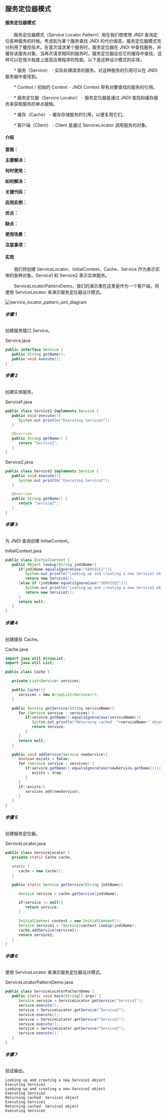 ## **服务定位器模式**

#### **服务定位器模式**

　　服务定位器模式（Service Locator Pattern）用在我们想使用 JNDI 查询定位各种服务的时候。考虑到为某个服务查找 JNDI 的代价很高，服务定位器模式充分利用了缓存技术。在首次请求某个服务时，服务定位器在 JNDI 中查找服务，并缓存该服务对象。当再次请求相同的服务时，服务定位器会在它的缓存中查找，这样可以在很大程度上提高应用程序的性能。以下是这种设计模式的实体。

　　* 服务（Service） - 实际处理请求的服务。对这种服务的引用可以在 JNDI 服务器中查找到。

　　* Context / 初始的 Context - JNDI Context 带有对要查找的服务的引用。

　　* 服务定位器（Service Locator） - 服务定位器是通过 JNDI 查找和缓存服务来获取服务的单点接触。

　　* 缓存（Cache） - 缓存存储服务的引用，以便复用它们。

　　* 客户端（Client） - Client 是通过 ServiceLocator 调用服务的对象。

#### **介绍**

**意图：** 
        
**主要解决：** 

**何时使用：** 

**如何解决：** 
          
**关键代码：** 

**应用实例：** 

**优点：** 

**缺点：** 

**使用场景：** 

**注意事项：** 

#### **实现**

　　我们将创建 ServiceLocator、InitialContext、Cache、Service 作为表示实体的各种对象。Service1 和 Service2 表示实体服务。

　　ServiceLocatorPatternDemo，我们的演示类在这里是作为一个客户端，将使用 ServiceLocator 来演示服务定位器设计模式。

![service_locator_pattern_uml_diagram](../../../../../res/service_locator_pattern_uml_diagram.jpg)

###### **步骤 1**

创建服务接口 Service。

Service.java

```java
public interface Service {
   public String getName();
   public void execute();
}
```

###### **步骤 2**

创建实体服务。

Service1.java

```java
public class Service1 implements Service {
   public void execute(){
      System.out.println("Executing Service1");
   }

   @Override
   public String getName() {
      return "Service1";
   }
}
```

Service2.java

```java
public class Service2 implements Service {
   public void execute(){
      System.out.println("Executing Service2");
   }

   @Override
   public String getName() {
      return "Service2";
   }
}
```

###### **步骤 3**

为 JNDI 查询创建 InitialContext。

InitialContext.java

```java
public class InitialContext {
   public Object lookup(String jndiName){
      if(jndiName.equalsIgnoreCase("SERVICE1")){
         System.out.println("Looking up and creating a new Service1 object");
         return new Service1();
      }else if (jndiName.equalsIgnoreCase("SERVICE2")){
         System.out.println("Looking up and creating a new Service2 object");
         return new Service2();
      }
      return null;     
   }
}
```

###### **步骤 4**

创建缓存 Cache。

Cache.java

```java
import java.util.ArrayList;
import java.util.List;

public class Cache {

   private List<Service> services;

   public Cache(){
      services = new ArrayList<Service>();
   }

   public Service getService(String serviceName){
      for (Service service : services) {
         if(service.getName().equalsIgnoreCase(serviceName)){
            System.out.println("Returning cached  "+serviceName+" object");
            return service;
         }
      }
      return null;
   }

   public void addService(Service newService){
      boolean exists = false;
      for (Service service : services) {
         if(service.getName().equalsIgnoreCase(newService.getName())){
            exists = true;
         }
      }
      if(!exists){
         services.add(newService);
      }
   }
}
```

###### **步骤 5**

创建服务定位器。

ServiceLocator.java

```java
public class ServiceLocator {
   private static Cache cache;

   static {
      cache = new Cache();       
   }

   public static Service getService(String jndiName){

      Service service = cache.getService(jndiName);

      if(service != null){
         return service;
      }

      InitialContext context = new InitialContext();
      Service service1 = (Service)context.lookup(jndiName);
      cache.addService(service1);
      return service1;
   }
}
```

###### **步骤 6**

使用 ServiceLocator 来演示服务定位器设计模式。

ServiceLocatorPatternDemo.java

```java
public class ServiceLocatorPatternDemo {
   public static void main(String[] args) {
      Service service = ServiceLocator.getService("Service1");
      service.execute();
      service = ServiceLocator.getService("Service2");
      service.execute();
      service = ServiceLocator.getService("Service1");
      service.execute();
      service = ServiceLocator.getService("Service2");
      service.execute();        
   }
}
```

###### **步骤 7**

验证输出。

```
Looking up and creating a new Service1 object
Executing Service1
Looking up and creating a new Service2 object
Executing Service2
Returning cached  Service1 object
Executing Service1
Returning cached  Service2 object
Executing Service2
```
